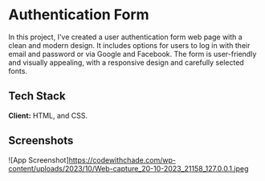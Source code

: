 
# Authentication Form 

In this project, I've created a user authentication form web page with a clean and modern design. It includes options for users to log in with their email and password or via Google and Facebook. The form is user-friendly and visually appealing, with a responsive design and carefully selected fonts.


## Tech Stack

**Client:** HTML, and CSS.


## Screenshots

![App Screenshot]https://codewithchade.com/wp-content/uploads/2023/10/Web-capture_20-10-2023_21158_127.0.0.1.jpeg


